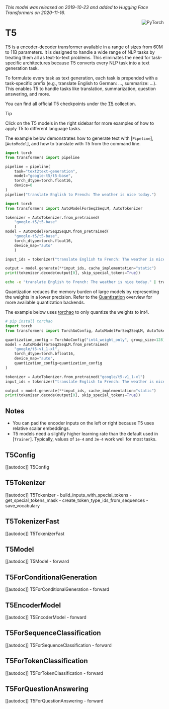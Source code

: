 <!--Copyright 2020 The HuggingFace Team. All rights reserved.

Licensed under the Apache License, Version 2.0 (the "License"); you may not use this file except in compliance with
the License. You may obtain a copy of the License at

http://www.apache.org/licenses/LICENSE-2.0

Unless required by applicable law or agreed to in writing, software distributed under the License is distributed on
an "AS IS" BASIS, WITHOUT WARRANTIES OR CONDITIONS OF ANY KIND, either express or implied. See the License for the
specific language governing permissions and limitations under the License.

⚠️ Note that this file is in Markdown but contain specific syntax for our doc-builder (similar to MDX) that may not be
rendered properly in your Markdown viewer.

-->
*This model was released on 2019-10-23 and added to Hugging Face Transformers on 2020-11-16.*

<div style="float: right;">
    <div class="flex flex-wrap space-x-1">
        <img alt="PyTorch" src="https://img.shields.io/badge/PyTorch-DE3412?style=flat&logo=pytorch&logoColor=white">
    </div>
</div>

# T5

[T5](https://huggingface.co/papers/1910.10683) is a encoder-decoder transformer available in a range of sizes from 60M to 11B parameters. It is designed to handle a wide range of NLP tasks by treating them all as text-to-text problems. This eliminates the need for task-specific architectures because T5 converts every NLP task into a text generation task.

To formulate every task as text generation, each task is prepended with a task-specific prefix (e.g., translate English to German: ..., summarize: ...). This enables T5 to handle tasks like translation, summarization, question answering, and more.

You can find all official T5 checkpoints under the [T5](https://huggingface.co/collections/google/t5-release-65005e7c520f8d7b4d037918) collection.

> [!TIP]
> Click on the T5 models in the right sidebar for more examples of how to apply T5 to different language tasks.

The example below demonstrates how to generate text with [`Pipeline`], [`AutoModel`], and how to translate with T5 from the command line.

<hfoptions id="usage">
<hfoption id="Pipeline">

```py
import torch
from transformers import pipeline

pipeline = pipeline(
    task="text2text-generation",
    model="google-t5/t5-base",
    torch_dtype=torch.float16,
    device=0
)
pipeline("translate English to French: The weather is nice today.")
```

</hfoption>
<hfoption id="AutoModel">

```py
import torch
from transformers import AutoModelForSeq2SeqLM, AutoTokenizer

tokenizer = AutoTokenizer.from_pretrained(
    "google-t5/t5-base"
    )
model = AutoModelForSeq2SeqLM.from_pretrained(
    "google-t5/t5-base",
    torch_dtype=torch.float16,
    device_map="auto"
    )

input_ids = tokenizer("translate English to French: The weather is nice today.", return_tensors="pt").to("cuda")

output = model.generate(**input_ids, cache_implementation="static")
print(tokenizer.decode(output[0], skip_special_tokens=True))
```

</hfoption>
<hfoption id="transformers CLI">

```bash
echo -e "translate English to French: The weather is nice today." | transformers run --task text2text-generation --model google-t5/t5-base --device 0
```

</hfoption>
</hfoptions>

Quantization reduces the memory burden of large models by representing the weights in a lower precision. Refer to the [Quantization](../quantization/overview) overview for more available quantization backends.

The example below uses [torchao](../quantization/torchao) to only quantize the weights to int4.

```py
# pip install torchao
import torch
from transformers import TorchAoConfig, AutoModelForSeq2SeqLM, AutoTokenizer

quantization_config = TorchAoConfig("int4_weight_only", group_size=128)
model = AutoModelForSeq2SeqLM.from_pretrained(
    "google/t5-v1_1-xl",
    torch_dtype=torch.bfloat16,
    device_map="auto",
    quantization_config=quantization_config
)

tokenizer = AutoTokenizer.from_pretrained("google/t5-v1_1-xl")
input_ids = tokenizer("translate English to French: The weather is nice today.", return_tensors="pt").to("cuda")

output = model.generate(**input_ids, cache_implementation="static")
print(tokenizer.decode(output[0], skip_special_tokens=True))
```

## Notes

- You can pad the encoder inputs on the left or right because T5 uses relative scalar embeddings.
- T5 models need a slightly higher learning rate than the default used in [`Trainer`]. Typically, values of `1e-4` and `3e-4` work well for most tasks.

## T5Config

[[autodoc]] T5Config

## T5Tokenizer

[[autodoc]] T5Tokenizer
    - build_inputs_with_special_tokens
    - get_special_tokens_mask
    - create_token_type_ids_from_sequences
    - save_vocabulary

## T5TokenizerFast

[[autodoc]] T5TokenizerFast

## T5Model

[[autodoc]] T5Model
    - forward

## T5ForConditionalGeneration

[[autodoc]] T5ForConditionalGeneration
    - forward

## T5EncoderModel

[[autodoc]] T5EncoderModel
    - forward

## T5ForSequenceClassification

[[autodoc]] T5ForSequenceClassification
    - forward

## T5ForTokenClassification

[[autodoc]] T5ForTokenClassification
    - forward

## T5ForQuestionAnswering

[[autodoc]] T5ForQuestionAnswering
    - forward
